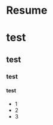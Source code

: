 # Resume
<h1> test</h1>
<h2> test</h2>
<h3> test</h3>
<h4> test</h4>

<ul>
  <li>1</li>
  <li>2</li>
  <li>3</li>
</ul>
